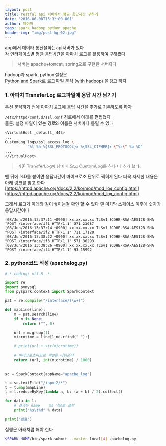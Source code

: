 ```yaml
---
layout: post
title: restful api 서버에서 평균 응답시간 구하기 
date: '2016-06-08T15:32:00.001'
author: 페이퍼
tags: spark hadoop python apache
header-img: "img/post-bg-02.jpg"
---
```

app에서 데이타 통신을하는 api서버가 있다  
각 인터페이스별 평균 응답시간을 아파치 로그를 활용하여 구해봤다

> 서버는 apache+tomcat, spring으로 구현한 서버이다  

hadoop과 spark, python 설정은  
[Python and Spark로 로그 파일 분석 (with hadoop)](/2016/05/30/spark-hadoop/)
을 참고 하자 


### 1. 아파치 TransferLog 로그파일에 응답 시간 남기기 
우선 분석하기 전에 아파치 로그에 응답 시간을 추가로 기록하도록 하자 

`/etc/httpd/conf.d/ssl.conf` 경로에서 아래를 편집했다.  
물론. 설정 파일이 있는 경로와 이름은 서버마다 틀릴 수 있다 

```bash
<VirtualHost _default_:443>
...
CustomLog logs/ssl_access_log \
          "%t %h %{SSL_PROTOCOL}x %{SSL_CIPHER}x \"%r\" %b %D"
...
</VirtualHost>
```

> 기존 TransferLog에 남기지 않고 CustomLog를 하나 더 추가 했다.  

맨 뒤에 %D를 붙이면 응답시간이 마이크로초 단위로 찍히게 된다 더욱 자세한 내용은 아래 링크를 참고 한다   
[https://httpd.apache.org/docs/2.2/ko/mod/mod_log_config.html](https://httpd.apache.org/docs/2.2/ko/mod/mod_log_config.html)

그래서 로그가 아래와 같이 쌓이는걸 확인 할 수 있다 맨 마지막 스페이스 이후에 숫자가 응답시간이다

```text
[08/Jun/2016:13:37:11 +0900] xx.xx.xx.xx TLSv1 ECDHE-RSA-AES128-SHA "POST /interface/if1 HTTP/1.1" 571 23687
[08/Jun/2016:13:37:14 +0900] xx.xx.xx.xx TLSv1 ECDHE-RSA-AES128-SHA "POST /interface/if2 HTTP/1.1" 711 17120
[08/Jun/2016:13:38:22 +0900] xx.xx.xx.xx TLSv1 ECDHE-RSA-AES128-SHA "POST /interface/if3 HTTP/1.1" 571 36293
[08/Jun/2016:13:38:26 +0900] xx.xx.xx.xx TLSv1 ECDHE-RSA-AES128-SHA "POST /interface/if4 HTTP/1.1" 93 15992
```


### 2. python코드 작성 (apachelog.py) 

```python
#-*-coding: utf-8 -*-

import re
import pymysql
from pyspark.context import SparkContext

pat = re.compile("/interface/(\w+)")

def mapLine(line):
    m = pat.search(line)
    if m is None:
        return ("", 0)

    url = m.group(1)
    microtime = line[line.rfind(" "):]
    
    # print(url + str(microtime))
    
    # 마이크로초이므로 백만을 나눠준다
    return (url, int(microtime) / 1000)
    
    
sc = SparkContext(appName="apache_log")

t = sc.textFile("/input2/*")
t = t.map(mapLine)
l = t.reduceByKey(lambda a, b: (a + b) / 2).collect()

for data in l:
    # 결과는 name    ms 식으로 표현   
    print("%s\t%d" % data)

print("완료")
```

실행은 아래처럼 해야 한다 

```bash
$SPARK_HOME/bin/spark-submit --master local[4] apachelog.py
```
